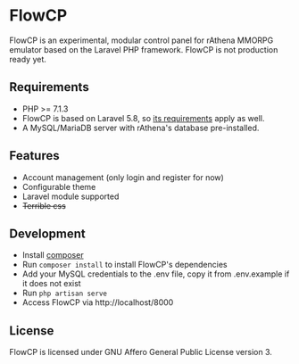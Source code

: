 # FlowCP
FlowCP is an experimental, modular control panel for rAthena MMORPG emulator based on the Laravel PHP framework.
FlowCP is not production ready yet.

## Requirements
* PHP >= 7.1.3
* FlowCP is based on Laravel 5.8, so [its requirements](https://laravel.com/docs/5.8/installation#server-requirements) apply as well.
* A MySQL/MariaDB server with rAthena's database pre-installed.

## Features
* Account management (only login and register for now)
* Configurable theme
* Laravel module supported
* ~~Terrible css~~

## Development
* Install [composer](https://getcomposer.org/)
* Run `composer install` to install FlowCP's dependencies
* Add your MySQL credentials to the .env file, copy it from .env.example if it does not exist
* Run `php artisan serve`
* Access FlowCP via http://localhost/8000

## License
FlowCP is licensed under GNU Affero General Public License version 3.